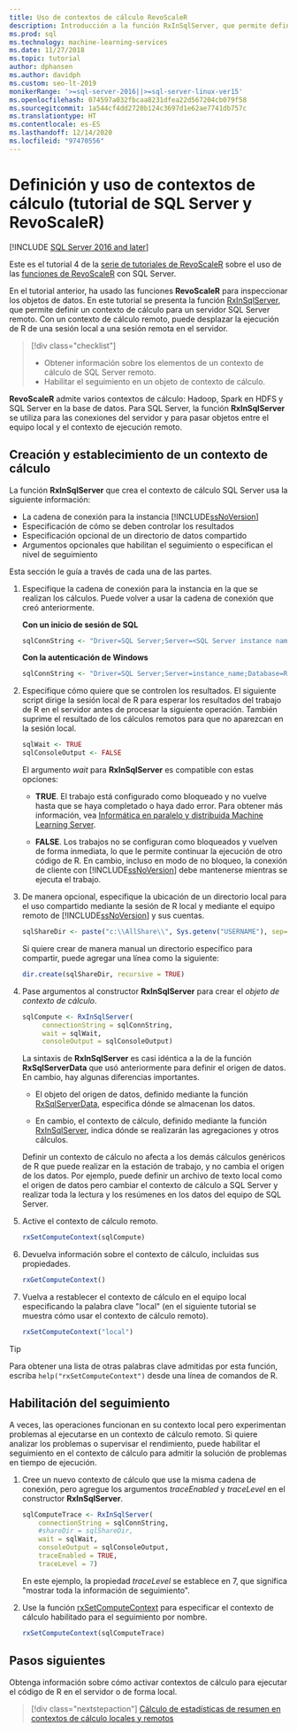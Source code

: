 ```yaml
---
title: Uso de contextos de cálculo RevoScaleR
description: Introducción a la función RxInSqlServer, que permite definir un contexto de cálculo para un SQL Server remoto.
ms.prod: sql
ms.technology: machine-learning-services
ms.date: 11/27/2018
ms.topic: tutorial
author: dphansen
ms.author: davidph
ms.custom: seo-lt-2019
monikerRange: '>=sql-server-2016||>=sql-server-linux-ver15'
ms.openlocfilehash: 074597a032fbcaa8231dfea22d567204cb079f58
ms.sourcegitcommit: 1a544cf4dd2720b124c3697d1e62ae7741db757c
ms.translationtype: HT
ms.contentlocale: es-ES
ms.lasthandoff: 12/14/2020
ms.locfileid: "97470556"
---
```

# <a name="define-and-use-compute-contexts-sql-server-and-revoscaler-tutorial"></a>Definición y uso de contextos de cálculo (tutorial de SQL Server y RevoScaleR)
[!INCLUDE [SQL Server 2016 and later](../../includes/applies-to-version/sqlserver2016.md)]

Este es el tutorial 4 de la [serie de tutoriales de RevoScaleR](deepdive-data-science-deep-dive-using-the-revoscaler-packages.md) sobre el uso de las [funciones de RevoScaleR](/machine-learning-server/r-reference/revoscaler/revoscaler) con SQL Server.

En el tutorial anterior, ha usado las funciones **RevoScaleR** para inspeccionar los objetos de datos. En este tutorial se presenta la función [RxInSqlServer](/machine-learning-server/r-reference/revoscaler/rxinsqlserver), que permite definir un contexto de cálculo para un servidor SQL Server remoto. Con un contexto de cálculo remoto, puede desplazar la ejecución de R de una sesión local a una sesión remota en el servidor. 

> [!div class="checklist"]
> * Obtener información sobre los elementos de un contexto de cálculo de SQL Server remoto.
> * Habilitar el seguimiento en un objeto de contexto de cálculo.

**RevoScaleR** admite varios contextos de cálculo: Hadoop, Spark en HDFS y SQL Server en la base de datos. Para SQL Server, la función **RxInSqlServer** se utiliza para las conexiones del servidor y para pasar objetos entre el equipo local y el contexto de ejecución remoto.

## <a name="create-and-set-a-compute-context"></a>Creación y establecimiento de un contexto de cálculo

La función **RxInSqlServer** que crea el contexto de cálculo SQL Server usa la siguiente información:

+ La cadena de conexión para la instancia [!INCLUDE[ssNoVersion](../../includes/ssnoversion-md.md)]
+ Especificación de cómo se deben controlar los resultados
+ Especificación opcional de un directorio de datos compartido
+ Argumentos opcionales que habilitan el seguimiento o especifican el nivel de seguimiento

Esta sección le guía a través de cada una de las partes.

1. Especifique la cadena de conexión para la instancia en la que se realizan los cálculos. Puede volver a usar la cadena de conexión que creó anteriormente.

    **Con un inicio de sesión de SQL**

    ```R
    sqlConnString <- "Driver=SQL Server;Server=<SQL Server instance name>; Database=<database name>;Uid=<SQL user nme>;Pwd=<password>"
      ```

    **Con la autenticación de Windows**

    ```R
    sqlConnString <- "Driver=SQL Server;Server=instance_name;Database=RevoDeepDive;Trusted_Connection=True"
    ```
    
2. Especifique cómo quiere que se controlen los resultados. El siguiente script dirige la sesión local de R para esperar los resultados del trabajo de R en el servidor antes de procesar la siguiente operación. También suprime el resultado de los cálculos remotos para que no aparezcan en la sesión local.
  
    ```R
    sqlWait <- TRUE
    sqlConsoleOutput <- FALSE
    ```
  
    El argumento *wait* para **RxInSqlServer** es compatible con estas opciones:
  
    -   **TRUE**. El trabajo está configurado como bloqueado y no vuelve hasta que se haya completado o haya dado error.  Para obtener más información, vea [Informática en paralelo y distribuida Machine Learning Server](/machine-learning-server/r/how-to-revoscaler-distributed-computing).
  
    -   **FALSE**. Los trabajos no se configuran como bloqueados y vuelven de forma inmediata, lo que le permite continuar la ejecución de otro código de R. En cambio, incluso en modo de no bloqueo, la conexión de cliente con [!INCLUDE[ssNoVersion](../../includes/ssnoversion-md.md)] debe mantenerse mientras se ejecuta el trabajo.

3. De manera opcional, especifique la ubicación de un directorio local para el uso compartido mediante la sesión de R local y mediante el equipo remoto de [!INCLUDE[ssNoVersion](../../includes/ssnoversion-md.md)] y sus cuentas.

    ```R
    sqlShareDir <- paste("c:\\AllShare\\", Sys.getenv("USERNAME"), sep="")
    ```
    
   Si quiere crear de manera manual un directorio específico para compartir, puede agregar una línea como la siguiente:

    ```R
    dir.create(sqlShareDir, recursive = TRUE)
    ```

4. Pase argumentos al constructor **RxInSqlServer** para crear el *objeto de contexto de cálculo*.

    ```R
    sqlCompute <- RxInSqlServer(  
         connectionString = sqlConnString,
         wait = sqlWait,
         consoleOutput = sqlConsoleOutput)
    ```
    
    La sintaxis de **RxInSqlServer** es casi idéntica a la de la función **RxSqlServerData** que usó anteriormente para definir el origen de datos. En cambio, hay algunas diferencias importantes.
      
    - El objeto del origen de datos, definido mediante la función [RxSqlServerData](/machine-learning-server/r-reference/revoscaler/rxsqlserverdata), especifica dónde se almacenan los datos.
    
    - En cambio, el contexto de cálculo, definido mediante la función [RxInSqlServer](/machine-learning-server/r-reference/revoscaler/rxinsqlserver), indica dónde se realizarán las agregaciones y otros cálculos.
    
    Definir un contexto de cálculo no afecta a los demás cálculos genéricos de R que puede realizar en la estación de trabajo, y no cambia el origen de los datos. Por ejemplo, puede definir un archivo de texto local como el origen de datos pero cambiar el contexto de cálculo a SQL Server y realizar toda la lectura y los resúmenes en los datos del equipo de SQL Server.

5. Active el contexto de cálculo remoto.

    ```R
    rxSetComputeContext(sqlCompute)
    ```

6. Devuelva información sobre el contexto de cálculo, incluidas sus propiedades.

    ```R
    rxGetComputeContext()
    ```

7. Vuelva a restablecer el contexto de cálculo en el equipo local especificando la palabra clave "local" (en el siguiente tutorial se muestra cómo usar el contexto de cálculo remoto).

    ```R
    rxSetComputeContext("local")
    ```

> [!Tip]
> Para obtener una lista de otras palabras clave admitidas por esta función, escriba `help("rxSetComputeContext")` desde una línea de comandos de R.

## <a name="enable-tracing"></a>Habilitación del seguimiento

A veces, las operaciones funcionan en su contexto local pero experimentan problemas al ejecutarse en un contexto de cálculo remoto. Si quiere analizar los problemas o supervisar el rendimiento, puede habilitar el seguimiento en el contexto de cálculo para admitir la solución de problemas en tiempo de ejecución.

1. Cree un nuevo contexto de cálculo que use la misma cadena de conexión, pero agregue los argumentos *traceEnabled* y *traceLevel* en el constructor **RxInSqlServer**.

    ```R
    sqlComputeTrace <- RxInSqlServer(
        connectionString = sqlConnString,
        #shareDir = sqlShareDir,
        wait = sqlWait,
        consoleOutput = sqlConsoleOutput,
        traceEnabled = TRUE,
        traceLevel = 7)
    ```
  
   En este ejemplo, la propiedad *traceLevel* se establece en 7, que significa "mostrar toda la información de seguimiento".

2. Use la función [rxSetComputeContext](/machine-learning-server/r-reference/revoscaler/rxsetcomputecontext) para especificar el contexto de cálculo habilitado para el seguimiento por nombre.

    ```R
    rxSetComputeContext(sqlComputeTrace)
    ```

## <a name="next-steps"></a>Pasos siguientes

Obtenga información sobre cómo activar contextos de cálculo para ejecutar el código de R en el servidor o de forma local.

> [!div class="nextstepaction"]
> [Cálculo de estadísticas de resumen en contextos de cálculo locales y remotos](../../machine-learning/tutorials/deepdive-create-and-run-r-scripts.md)